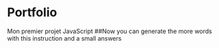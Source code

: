 # Portfolio
Mon premier projet JavaScript
##Now you can generate the more words with this instruction and a small answers